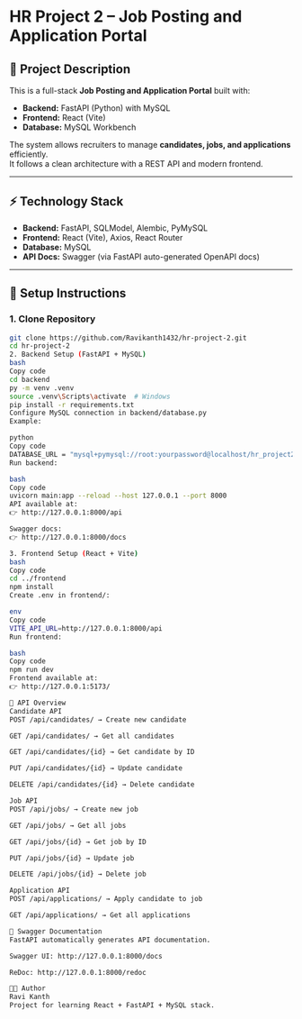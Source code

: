 # HR Project 2 – Job Posting and Application Portal

## 📌 Project Description
This is a full-stack **Job Posting and Application Portal** built with:
- **Backend:** FastAPI (Python) with MySQL
- **Frontend:** React (Vite)
- **Database:** MySQL Workbench

The system allows recruiters to manage **candidates, jobs, and applications** efficiently.  
It follows a clean architecture with a REST API and modern frontend.

---

## ⚡ Technology Stack
- **Backend:** FastAPI, SQLModel, Alembic, PyMySQL
- **Frontend:** React (Vite), Axios, React Router
- **Database:** MySQL
- **API Docs:** Swagger (via FastAPI auto-generated OpenAPI docs)

---

## 🚀 Setup Instructions

### 1. Clone Repository
```bash
git clone https://github.com/Ravikanth1432/hr-project-2.git
cd hr-project-2
2. Backend Setup (FastAPI + MySQL)
bash
Copy code
cd backend
py -m venv .venv
source .venv\Scripts\activate  # Windows
pip install -r requirements.txt
Configure MySQL connection in backend/database.py
Example:

python
Copy code
DATABASE_URL = "mysql+pymysql://root:yourpassword@localhost/hr_project2"
Run backend:

bash
Copy code
uvicorn main:app --reload --host 127.0.0.1 --port 8000
API available at:
👉 http://127.0.0.1:8000/api

Swagger docs:
👉 http://127.0.0.1:8000/docs

3. Frontend Setup (React + Vite)
bash
Copy code
cd ../frontend
npm install
Create .env in frontend/:

env
Copy code
VITE_API_URL=http://127.0.0.1:8000/api
Run frontend:

bash
Copy code
npm run dev
Frontend available at:
👉 http://127.0.0.1:5173/

🔗 API Overview
Candidate API
POST /api/candidates/ → Create new candidate

GET /api/candidates/ → Get all candidates

GET /api/candidates/{id} → Get candidate by ID

PUT /api/candidates/{id} → Update candidate

DELETE /api/candidates/{id} → Delete candidate

Job API
POST /api/jobs/ → Create new job

GET /api/jobs/ → Get all jobs

GET /api/jobs/{id} → Get job by ID

PUT /api/jobs/{id} → Update job

DELETE /api/jobs/{id} → Delete job

Application API
POST /api/applications/ → Apply candidate to job

GET /api/applications/ → Get all applications

📖 Swagger Documentation
FastAPI automatically generates API documentation.

Swagger UI: http://127.0.0.1:8000/docs

ReDoc: http://127.0.0.1:8000/redoc

👨‍💻 Author
Ravi Kanth
Project for learning React + FastAPI + MySQL stack.
